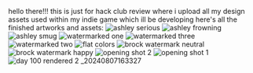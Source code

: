 hello there!!! this is just for hack club review where i upload all my design assets used within my indie game which ill be developing
here's all the finished artworks and assets:
![ashley serious](https://github.com/user-attachments/assets/43135231-0581-4d6a-953d-c76308deb846)
![ashley frowning](https://github.com/user-attachments/assets/d1477ce3-8ee3-43c0-be79-1ad5321b5d75)
![ashley smug](https://github.com/user-attachments/assets/c5d70305-ce5a-4948-8bef-2974ae2c4dd8)
![watermarked one](https://github.com/user-attachments/assets/15d6ee29-6112-4e32-8ae7-d539f1991f87)
![watermarked three](https://github.com/user-attachments/assets/e53df697-9c2e-448a-a25f-e7e4de01fc79)
![watermarked two](https://github.com/user-attachments/assets/a34c93ca-fd80-4179-951d-a788a0cc4482)
![flat colors](https://github.com/user-attachments/assets/6e981a06-f4cc-460c-b21b-dd068ea634ca)
![brock watermark neutral](https://github.com/user-attachments/assets/8399d80f-06c3-43d5-adbd-5f2c7ce624fc)
![brock watermark happy](https://github.com/user-attachments/assets/f3fb0ff3-3919-4152-ba13-4af895c53671)
![opening shot 2](https://github.com/user-attachments/assets/8fa00b71-2a77-46ed-8a59-6709a008deab)
![opening shot 1](https://github.com/user-attachments/assets/a42f1561-1eff-45ec-ae59-e574d321b6c0)
![day 100 rendered 2 _20240807163327](https://github.com/user-attachments/assets/7d78381d-29e3-4053-9de7-58f923195481)
